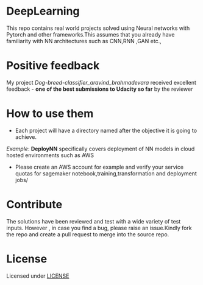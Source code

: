 # DeepLearning

This repo contains real world projects solved using Neural networks with Pytorch and other frameworks.This assumes that you already have familiarity with
NN architectures such as CNN,RNN ,GAN etc.,

# Positive feedback

My project _Dog-breed-classifier_aravind_brahmadevara_ received excellent feedback - **one of the best submissions to Udacity so far** by the reviewer 

# How to use them

- Each project will have a directory named after the objective it is going to achieve. 

_Example_: **DeployNN** specifically covers deployment of NN models in cloud hosted environments such as AWS

- Please create an AWS account for example and verify your service quotas for sagemaker notebook,training,transformation and deployment jobs/

# Contribute
The solutions have been reviewed and test  with a wide variety of test inputs. 
However , in case you find a bug, please raise an issue.Kindly fork the repo and create a pull request to merge into the source repo.

# License
Licensed under [LICENSE](LICENSE)

